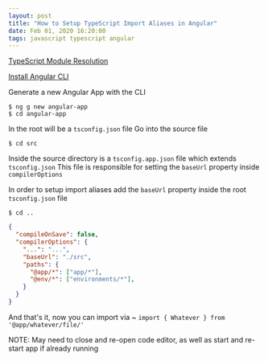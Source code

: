 ```yaml
---
layout: post
title: "How to Setup TypeScript Import Aliases in Angular"
date: Feb 01, 2020 16:20:00
tags: javascript typescript angular
---
```


[TypeScript Module Resolution](https://www.typescriptlang.org/docs/handbook/module-resolution.html)

[Install Angular CLI](https://cli.angular.io/)

Generate a new Angular App with the CLI
```console
$ ng g new angular-app
$ cd angular-app
```

In the root will be a `tsconfig.json` file
Go into the source file
```console
$ cd src
```
Inside the source directory is a `tsconfig.app.json` file which extends `tsconfig.json`
This file is responsible for setting the `baseUrl` property inside `compilerOptions`

In order to setup import aliases add the `baseUrl` property inside the root `tsconfig.json` file
```console
$ cd ..
```

```json
{
  "compileOnSave": false,
  "compilerOptions": {
    "...": "...",
    "baseUrl": "./src",
    "paths": {
      "@app/*": ["app/*"],
      "@env/*": ["environments/*"],
    }
  }
}
```

And that's it, now you can import via ~ `import { Whatever } from '@app/whatever/file/'`

NOTE: May need to close and re-open code editor, as well as start and re-start app
if already running